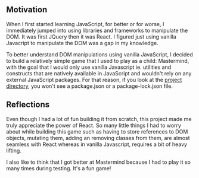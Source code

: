 ## Motivation

When I first started learning JavaScript, for better or for worse, I immediately jumped into using libraries and frameworks to manipulate the DOM. It was first JQuery then it was React. I figured just using vanilla Javacript to manipulate the DOM was a gap in my knowledge.

To better understand DOM manipulations using vanilla JavaScript, I decided to build a relatively simple game that I used to play as a child: Mastermind, with the goal that I would only use vanilla Javascript ie. utilities and constructs that are natively available in JavaScript and wouldn't rely on any external JavaScript packages. For that reason, if you look at the [project directory](https://github.com/canrozanes/mastermind), you won't see a package.json or a package-lock.json file.

## Reflections

Even though I had a lot of fun building it from scratch, this project made me truly appreciate the power of React. So many little things I had to worry about while building this game such as having to store references to DOM objects, mutating them, adding an removing classes from them, are almost seamless with React whereas in vanilla Javascript, requires a bit of heavy lifting.

I also like to think that I got better at Mastermind because I had to play it so many times during testing. It's a fun game!
